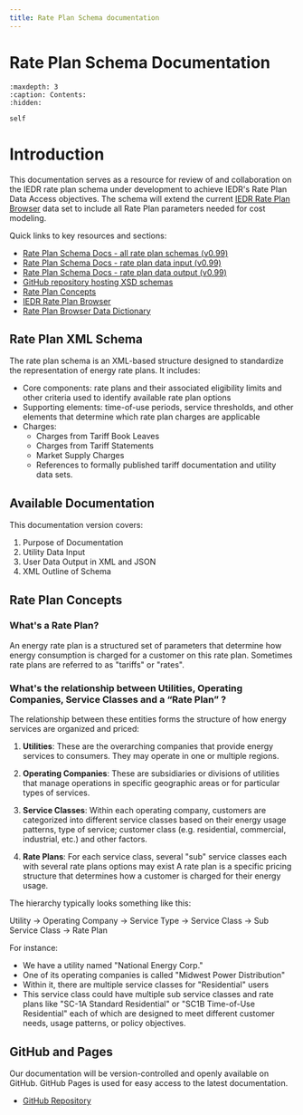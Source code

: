 ```yaml
---
title: Rate Plan Schema documentation
---
```


# Rate Plan Schema Documentation

```{toctree}
:maxdepth: 3
:caption: Contents:
:hidden:

self
```

# Introduction

This documentation serves as a resource for review of and collaboration on the IEDR rate plan schema under development to achieve IEDR's Rate Plan Data Access objectives. The schema will extend the current [IEDR Rate Plan Browser](https://iedr.nyserda.ny.gov/rate-plan/) data set to include all Rate Plan parameters needed for cost modeling.

 Quick links to key resources and sections:
  - [Rate Plan Schema Docs - all rate plan schemas (v0.99)](https://flux-tailor.github.io/rate-plan-documentation/_static/rate-plan-schema-docs/v0.99/all_rate_plan_schemas/all_rate_plan_schemas.html)
  - [Rate Plan Schema Docs - rate plan data input (v0.99)](https://flux-tailor.github.io/rate-plan-documentation/_static/rate-plan-schema-docs/v0.99/rate_plan_data_input/rate_plan_data_input.html)
  - [Rate Plan Schema Docs - rate plan data output (v0.99)](https://flux-tailor.github.io/rate-plan-documentation/_static/rate-plan-schema-docs/v0.99/rate_plan_data_output/rate_plan_data_output.html)
  - [GitHub repository hosting XSD schemas](https://github.com/Flux-Tailor/rate-plan-schema)
  - [Rate Plan Concepts ](#rate-plan-concepts)
  - [IEDR Rate Plan Browser ](https://iedr.nyserda.ny.gov/rate-plan/)
  - [Rate Plan Browser Data Dictionary](https://iedr-public-static-files.s3.amazonaws.com/documentation/IEDR_DataDictionary-RatePlanData_V001_20240112.pdf)


## Rate Plan XML Schema

The rate plan schema is an XML-based structure designed to standardize the representation of energy rate plans. It includes:

- Core components: rate plans and their associated eligibility limits and other criteria used to identify available rate plan options
- Supporting elements: time-of-use periods, service thresholds, and other elements that determine which rate plan charges are applicable
- Charges:
  - Charges from Tariff Book Leaves
  - Charges from Tariff Statements
  - Market Supply Charges
  - References to formally published tariff documentation and utility data sets. 

## Available Documentation

This documentation version covers:

1. Purpose of Documentation
2. Utility Data Input
3. User Data Output in XML and JSON
4. XML Outline of Schema

## Rate Plan Concepts

### What's a Rate Plan?

An energy rate plan is a structured set of parameters that determine how energy consumption is charged for a customer on this rate plan. Sometimes rate plans are referred to as "tariffs" or "rates".

### What's the relationship between Utilities, Operating Companies, Service Classes and a “Rate Plan” ?

The relationship between these entities forms the structure of how energy services are organized and priced:

1. **Utilities**: These are the overarching companies that provide energy services to consumers. They may operate in one or multiple regions.

2. **Operating Companies**: These are subsidiaries or divisions of utilities that manage operations in specific geographic areas or for particular types of services.

3. **Service Classes**: Within each operating company, customers are categorized into different service classes based on their energy usage patterns, type of service; customer class (e.g. residential, commercial, industrial, etc.) and other factors.

4. **Rate Plans**: For each service class, several "sub" service classes each with several rate plans options may exist A rate plan is a specific pricing structure that determines how a customer is charged for their energy usage.

The hierarchy typically looks something like this:

Utility → Operating Company → Service Type → Service Class → Sub Service Class  → Rate Plan

For instance:
- We have a utility named "National Energy Corp."
- One of its operating companies is called "Midwest Power Distribution"
- Within it, there are multiple service classes for "Residential" users
- This service class could have multiple sub service classes and rate plans like "SC-1A Standard Residential" or "SC1B Time-of-Use Residential" each of which are designed to meet different customer needs, usage patterns, or policy objectives.

## GitHub and Pages

Our documentation will be version-controlled and openly available on GitHub. GitHub Pages is used for easy access to the latest documentation.

- [GitHub Repository](https://github.com/Flux-Tailor/rate-plan-documentation)

